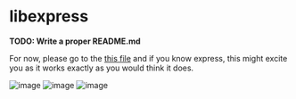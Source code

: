 # libexpress

**TODO: Write a proper README.md**

For now, please go to the [this file](./examples/test.c) and if you know express, this might excite you as it works exactly as you would think it does.

![image](https://user-images.githubusercontent.com/74897008/211334436-7efe6e27-8b81-48f4-8182-86e2a21a1c37.png)
![image](https://user-images.githubusercontent.com/74897008/211334652-6559235e-af40-43bb-88bc-55fa611e5f7a.png)
![image](https://user-images.githubusercontent.com/74897008/211334740-d81e7480-8dba-4120-b27e-66dc8bf946e7.png)
